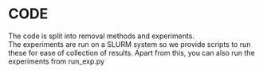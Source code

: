# CODE

The code is split into removal methods and experiments.  
The experiments are run on a SLURM system so we provide scripts to run these for ease of collection of results.
Apart from this, you can also run the experiments from run_exp.py

